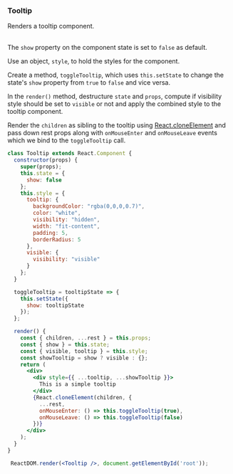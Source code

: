### Tooltip

Renders a tooltip component.
<br/><br/>

 The `show` property on the component state is set to `false` as default.
 
 Use an object, `style`, to hold the styles for the component.
 
 Create a method, `toggleTooltip`, which uses `this.setState` to change the state's `show` property from `true` to `false` and vice versa.
 
 In the `render()` method, destructure `state` and `props`, compute if visibility style should be set to `visible` or not and apply the combined style
 to the tooltip component.
 
 Render the `children` as sibling to the tooltip using [React.cloneElement](https://reactjs.org/docs/react-api.html#cloneelement) and pass down rest
 props along with `onMouseEnter` and `onMouseLeave` events which we bind to the `toggleTooltip` call.
 
 
```jsx
class Tooltip extends React.Component {
  constructor(props) {
    super(props);
    this.state = {
      show: false
    };
    this.style = {
      tooltip: {
        backgroundColor: "rgba(0,0,0,0.7)",
        color: "white",
        visibility: "hidden",
        width: "fit-content",
        padding: 5,
        borderRadius: 5
      },
      visible: {
        visibility: "visible"
      }
    };
  }

  toggleTooltip = tooltipState => {
    this.setState({
      show: tooltipState
    });
  };

  render() {
    const { children, ...rest } = this.props;
    const { show } = this.state;
    const { visible, tooltip } = this.style;
    const showTooltip = show ? visible : {};
    return (
      <div>
        <div style={{ ...tooltip, ...showTooltip }}>
          This is a simple tooltip
        </div>
        {React.cloneElement(children, {
          ...rest,
          onMouseEnter: () => this.toggleTooltip(true),
          onMouseLeave: () => this.toggleTooltip(false)
        })}
      </div>
    );
  }
}
```
```jsx
 ReactDOM.render(<Tooltip />, document.getElementById('root'));
 ```
